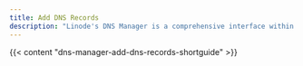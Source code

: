 ```yaml
---
title: Add DNS Records
description: "Linode's DNS Manager is a comprehensive interface within the Linode Cloud Manager that gives you complete oversight of DNS records."
---
```


{{< content "dns-manager-add-dns-records-shortguide" >}}